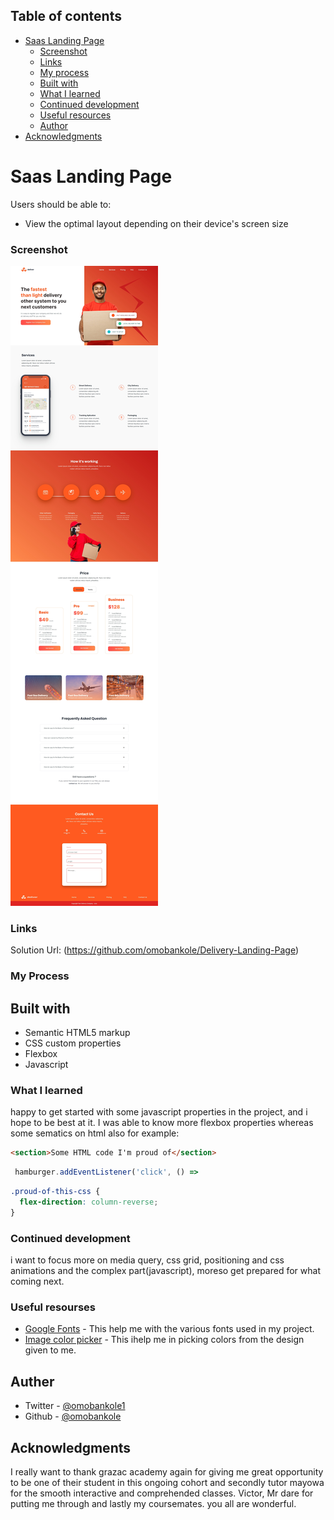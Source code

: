 ## Table of contents


- [Saas Landing Page](#Delivery-lannding-page)
  - [Screenshot](#screenshot)
  - [Links](#links)
  - [My process](#my-process)
  - [Built with](#built-with)
  - [What I learned](#what-i-learned)
  - [Continued development](#continued-development)
  - [Useful resources](#useful-resources)
  - [Author](#author)
- [Acknowledgments](#acknowledgments)


# Saas Landing Page

Users should be able to:

- View the optimal layout depending on their device's screen size

### Screenshot

![](./Images/Design.jpeg)

### Links

Solution Url: (https://github.com/omobankole/Delivery-Landing-Page)

### My Process

## Built with

- Semantic HTML5 markup
- CSS custom properties
- Flexbox
- Javascript

### What I learned

happy to get started with some javascript properties in the project, and i hope to be best at it. I was able to know more flexbox properties whereas some sematics on html also for example:

```html
<section>Some HTML code I'm proud of</section>
```
```javascript
 hamburger.addEventListener('click', () =>
 ```
```css
.proud-of-this-css {
  flex-direction: column-reverse;
}
```

### Continued development

i want to focus more on media query, css grid, positioning and css animations and the complex part(javascript), moreso get prepared for what coming next.

### Useful resourses

- [Google Fonts](https://www.fonts.google.com) - This help me with the various fonts used in my project.
- [Image color picker](https://www.imagecolorpicker.com) - This ihelp me in picking colors from the design given to me.

## Auther

- Twitter - [@omobankole1](https://www.twitter.com/omobankole1)
- Github - [@omobankole](https://www.github.com/omobankole)

## Acknowledgments
 I really want to thank grazac academy again for giving me great opportunity to be one of their student in this ongoing cohort and secondly tutor mayowa for the smooth interactive and comprehended classes. Victor, Mr dare for putting me through and lastly my coursemates. you all are wonderful.